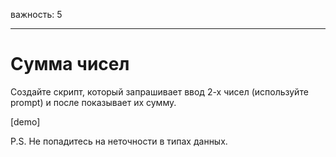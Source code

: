 важность: 5

---

# Сумма чисел

Создайте скрипт, который запрашивает ввод 2-х чисел (используйте prompt) и после показывает их сумму.

[demo]

P.S. Не попадитесь на неточности в типах данных.
